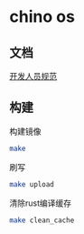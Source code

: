 # chino os

## 文档
[开发人员规范](https://github.com/qhuos/chinos/blob/master/docs/develop_guide.md)

## 构建
构建镜像
``` bash
make
```
刷写
``` bash
make upload
```
清除rust编译缓存
``` bash
make clean_cache
```